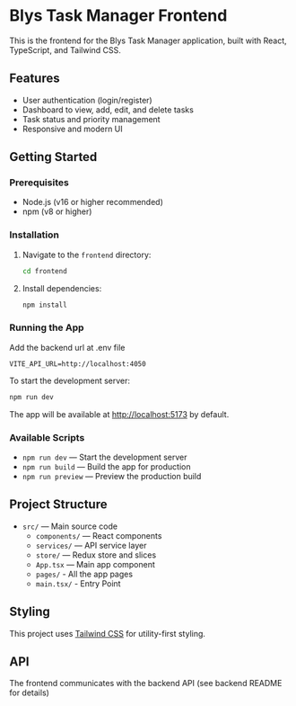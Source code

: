 # Blys Task Manager Frontend

This is the frontend for the Blys Task Manager application, built with React, TypeScript, and Tailwind CSS.

## Features

- User authentication (login/register)
- Dashboard to view, add, edit, and delete tasks
- Task status and priority management
- Responsive and modern UI

## Getting Started

### Prerequisites

- Node.js (v16 or higher recommended)
- npm (v8 or higher)

### Installation

1. Navigate to the `frontend` directory:
   ```bash
   cd frontend
   ```
2. Install dependencies:
   ```bash
   npm install
   ```

### Running the App

Add the backend url at .env file

```
VITE_API_URL=http://localhost:4050
```

To start the development server:

```bash
npm run dev
```

The app will be available at [http://localhost:5173](http://localhost:5173) by default.

### Available Scripts

- `npm run dev` — Start the development server
- `npm run build` — Build the app for production
- `npm run preview` — Preview the production build

## Project Structure

- `src/` — Main source code
  - `components/` — React components
  - `services/` — API service layer
  - `store/` — Redux store and slices
  - `App.tsx` — Main app component
  - `pages/` - All the app pages
  - `main.tsx/` - Entry Point

## Styling

This project uses [Tailwind CSS](https://tailwindcss.com/) for utility-first styling.

## API

The frontend communicates with the backend API (see backend README for details)
